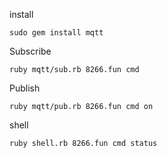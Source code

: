 install

```
sudo gem install mqtt
```

Subscribe

```
ruby mqtt/sub.rb 8266.fun cmd
```

Publish

```
ruby mqtt/pub.rb 8266.fun cmd on
```

shell
```
ruby shell.rb 8266.fun cmd status
```
